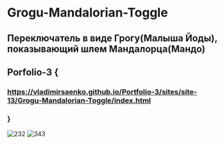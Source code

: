 # Grogu-Mandalorian-Toggle
 
## Переключатель в виде Грогу(Малыша Йоды), показывающий шлем Мандалорца(Мандо)

## Porfolio-3 {

### https://vladimirsaenko.github.io/Portfolio-3/sites/site-13/Grogu-Mandalorian-Toggle/index.html

### }

![232](https://user-images.githubusercontent.com/56477695/116196781-95523080-a73c-11eb-8b88-d3f60d1acd73.jpg)
![343](https://user-images.githubusercontent.com/56477695/116196795-997e4e00-a73c-11eb-96bb-5b2fb8109a8c.jpg)
